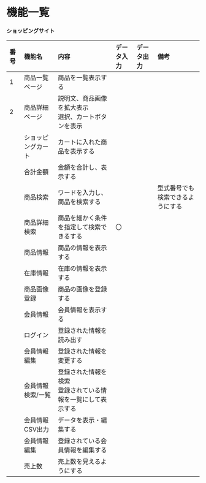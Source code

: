 # 機能一覧

**ショッピングサイト**

|番号|機能名|内容|データ入力|データ出力|備考|
|:---|:---|:---|:---|:---|:---|
|1|商品一覧ページ|商品を一覧表示する||||
|2|商品詳細ページ|説明文、商品画像を拡大表示<br>選択、カートボタンを表示||||
||ショッピングカート|カートに入れた商品を表示する||||
||合計金額|金額を合計し、表示する||||
||商品検索|ワードを入力し、商品を検索する|||型式番号でも検索できるようにする|
||商品詳細検索|商品を細かく条件を指定して検索できるする|〇|||
||商品情報|商品の情報を表示する||||
||在庫情報|在庫の情報を表示する||||
||商品画像登録|商品の画像を登録する||||
||会員情報|会員情報を表示する||||
||ログイン|登録された情報を読み出す||||
||会員情報編集|登録された情報を変更する||||
||会員情報検索/一覧|登録された情報を検索<br>登録されている情報を一覧にして表示する||||
||会員情報CSV出力|データを表示・編集する||||
||会員情報編集|登録されている会員情報を編集する||||
||売上数|売上数を見えるようにする||||

